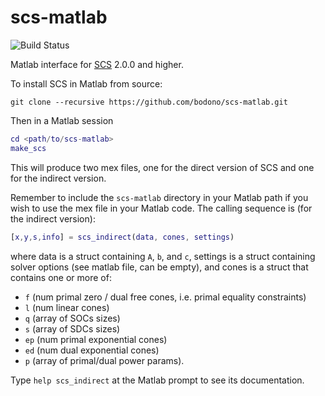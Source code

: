scs-matlab
===

![Build Status](https://github.com/bodono/scs-matlab/actions/workflows/build.yml/badge.svg)

Matlab interface for [SCS](https://github.com/cvxgrp/scs) 2.0.0 and higher.

To install SCS in Matlab from source:
```shell
git clone --recursive https://github.com/bodono/scs-matlab.git
```
Then in a Matlab session
```matlab
cd <path/to/scs-matlab>
make_scs
```
This will produce two mex files, one for the direct version of SCS and one for
the indirect version.

Remember to include the `scs-matlab` directory in your Matlab path if you wish
to use the mex file in your Matlab code. The calling sequence is (for the
indirect version):
```matlab
[x,y,s,info] = scs_indirect(data, cones, settings)
```

where data is a struct containing `A`, `b`, and `c`, settings is a struct
containing solver options (see matlab file, can be empty),
and cones is a struct that contains one or more of:
+ `f`  (num primal zero / dual free cones, i.e. primal equality constraints)
+ `l`  (num linear cones)
+ `q`  (array of SOCs sizes)
+ `s`  (array of SDCs sizes)
+ `ep` (num primal exponential cones)
+ `ed` (num dual exponential cones)
+ `p`  (array of primal/dual power params).

Type `help scs_indirect` at the Matlab prompt to see its documentation.

